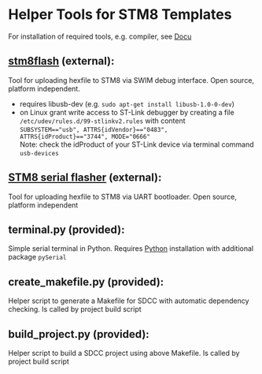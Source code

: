 Helper Tools for STM8 Templates
=================================

For installation of required tools, e.g. compiler, see [Docu](../Docu) 


[stm8flash](https://github.com/vdudouyt/stm8flash) (external):
----------------------------------
  Tool for uploading hexfile to STM8 via SWIM debug interface. Open source, platform independent.
  - requires libusb-dev (e.g. `sudo apt-get install libusb-1.0-0-dev`)
  - on Linux grant write access to ST-Link debugger by creating a file `/etc/udev/rules.d/99-stlinkv2.rules` with content  
    `SUBSYSTEM=="usb", ATTRS{idVendor}=="0483", ATTRS{idProduct}=="3744", MODE="0666"`  
    Note: check the idProduct of your ST-Link device via terminal command `usb-devices`


[STM8 serial flasher](https://github.com/gicking/STM8_serial_flasher) (external):
----------------------------------
  Tool for uploading hexfile to STM8 via UART bootloader. Open source, platform independent


terminal.py (provided):
----------------------------------
  Simple serial terminal in Python. Requires [Python](https://www.python.org/) installation with additional package `pySerial`


create_makefile.py (provided):
----------------------------------
  Helper script to generate a Makefile for SDCC with automatic dependency checking. Is called by project build script


build_project.py (provided):
----------------------------------
  Helper script to build a SDCC project using above Makefile. Is called by project build script

